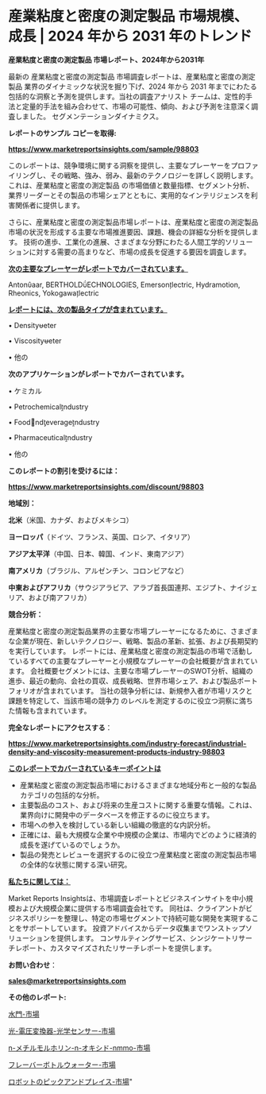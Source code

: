 # 産業粘度と密度の測定製品 市場規模、成長 | 2024 年から 2031 年のトレンド

<strong>産業粘度と密度の測定製品 市場レポート、2024年から2031年</strong>

最新の 産業粘度と密度の測定製品 市場調査レポートは、産業粘度と密度の測定製品 業界のダイナミックな状況を掘り下げ、2024 年から 2031 年までにわたる包括的な洞察と予測を提供します。当社の調査アナリスト チームは、定性的手法と定量的手法を組み合わせて、市場の可能性、傾向、および予測を注意深く調査しました。 セグメンテーションダイナミクス。



<strong>レポートのサンプル コピーを取得:</strong> <a href=https://www.marketreportsinsights.com/sample/98803>

<strong><u>https://www.marketreportsinsights.com/sample/98803</u></strong></a>

このレポートは、競争環境に関する洞察を提供し、主要なプレーヤーをプロファイリングし、その戦略、強み、弱み、最新のテクノロジーを詳しく説明します。 これは、産業粘度と密度の測定製品 の市場価値と数量指標、セグメント分析、業界リーダーとその製品の市場シェアとともに、実用的なインテリジェンスを利害関係者に提供します。

さらに、産業粘度と密度の測定製品市場レポートは、産業粘度と密度の測定製品市場の状況を形成する主要な市場推進要因、課題、機会の詳細な分析を提供します。 技術の進歩、工業化の進展、さまざまな分野にわたる人間工学的ソリューションに対する需要の高まりなど、市場の成長を促進する要因を調査します。



<strong><u>次の主要なプレーヤーがレポートでカバーされています。</u></strong>

Antonaar, BERTHOLDECHNOLOGIES, Emersonlectric, Hydramotion, Rheonics, Yokogawalectric



<strong><u><b>レポートには、次の製品タイプが含まれています。</b></u></strong>

• Densityeter

• Viscosityeter

• 他の



<strong><b>次のアプリケーションがレポートでカバーされています。</b></strong>

• ケミカル

• Petrochemicalndustry

• Foodndeveragendustry

• Pharmaceuticalndustry

• 他の



<strong><b>このレポートの割引を受けるには：</b></strong><a href=https://www.marketreportsinsights.com/discount/98803>

<strong><u>https://www.marketreportsinsights.com/discount/98803</u></strong></a>



<strong>地域別：</strong>



<strong>北米</strong>（米国、カナダ、およびメキシコ）



<strong>ヨーロッパ</strong>（ドイツ、フランス、英国、ロシア、イタリア）



<strong>アジア太平洋</strong>（中国、日本、韓国、インド、東南アジア）



<strong>南アメリカ</strong>（ブラジル、アルゼンチン、コロンビアなど）



<strong>中東およびアフリカ</strong>（サウジアラビア、アラブ首長国連邦、エジプト、ナイジェリア、および南アフリカ）



<strong>競合分析：</strong>

産業粘度と密度の測定製品業界の主要な市場プレーヤーになるために、さまざまな企業が現在、新しいテクノロジー、戦略、製品の革新、拡張、および長期契約を実行しています。 レポートには、産業粘度と密度の測定製品の市場で活動しているすべての主要なプレーヤーと小規模なプレーヤーの会社概要が含まれています。 会社概要セグメントには、主要な市場プレーヤーのSWOT分析、組織の進歩、最近の動向、会社の買収、成長戦略、世界市場シェア、および製品ポートフォリオが含まれています。 当社の競争分析には、新規参入者が市場リスクと課題を特定して、当該市場の競争力 のレベルを測定するのに役立つ洞察に満ちた情報も含まれています。



<strong>完全なレポートにアクセスする</strong>：

<a href=https://www.marketreportsinsights.com/industry-forecast/industrial-density-and-viscosity-measurement-products-industry-98803>

<strong><u>https://www.marketreportsinsights.com/industry-forecast/industrial-density-and-viscosity-measurement-products-industry-98803</u></strong></a>



<strong><u><b>このレポートでカバーされているキーポイントは</b></u></strong>
<ul>
  <li>産業粘度と密度の測定製品市場におけるさまざまな地域分布と一般的な製品カテゴリの包括的な分析。</li>
  <li>主要製品のコスト、および将来の生産コストに関する重要な情報。これは、業界向けに開発中のデータベースを修正するのに役立ちます。</li>
  <li>市場への参入を検討している新しい組織の徹底的な内訳分析。</li>
  <li>正確には、最も大規模な企業や中規模の企業は、市場内でどのように経済的成長を遂げているのでしょうか。</li>
  <li>製品の発売とレビューを選択するのに役立つ産業粘度と密度の測定製品市場の全体的な状態に関する深い研究。</li>
</ul>


<strong><u><b>私たちに関しては：</b></u></strong>

Market Reports Insightsは、市場調査レポートとビジネスインサイトを中小規模および大規模企業に提供する市場調査会社です。 同社は、クライアントがビジネスポリシーを整理し、特定の市場セグメントで持続可能な開発を実現することをサポートしています。 投資アドバイスからデータ収集までワンストップソリューションを提供します。 コンサルティングサービス、シンジケートリサーチレポート、カスタマイズされたリサーチレポートを提供します。



<strong><b>お問い合わせ</b></strong>：

<a href=mailto:sales@marketreportsinsights.com>

<strong><u>sales@marketreportsinsights.com</u></strong></a>



<strong>その他のレポート:</strong>

<a href=https://www.linkedin.com/pulse/水門-市場-2023-新興市場-将来の動向と市場需要-2030-pr-news-hub-2rzmf/>水門-市場</a>

<a href=https://www.linkedin.com/pulse/光-電圧変換器-光学センサー-市場-2023-競争分析と事業成長-2030-ilvhf/>光-電圧変換器-光学センサー-市場</a>

<a href=https://www.linkedin.com/pulse/n-メチルモルホリン-n-オキシド-nmmo-市場-2023-swot-eiijf/>n-メチルモルホリン-n-オキシド-nmmo-市場</a>

<a href=https://www.linkedin.com/pulse/フレーバーボトルウォーター-市場-2030-年までの需要に焦点を当てた-pbecf/>フレーバーボトルウォーター-市場</a>

<a href=https://www.linkedin.com/pulse/ロボットのピックアンドプレイス-市場-2023-総利益と主要ベンダー-kambf/>ロボットのピックアンドプレイス-市場</a>"
